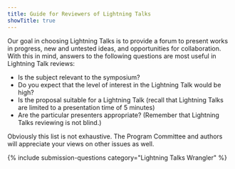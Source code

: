 ```yaml
---
title: Guide for Reviewers of Lightning Talks
showTitle: true
---
```


Our goal in choosing Lightning Talks is to provide a forum to present works in progress, new and untested ideas, and opportunities for collaboration. With this in mind, answers to the following questions are most useful in Lightning Talk reviews:

<ul>
<li>Is the subject relevant to the symposium?</li>
<li>Do you expect that the level of interest in the Lightning Talk would be high?</li>
<li>Is the proposal suitable for a Lightning Talk (recall that Lightning Talks are limited to a presentation time of 5 minutes)</li>
<li>Are the particular presenters appropriate? (Remember that Lightning Talks reviewing is not blind.)</li>
</ul>

Obviously this list is not exhaustive. The Program Committee and authors will appreciate your views on other issues as well.


{% include submission-questions category="Lightning Talks Wrangler" %}
